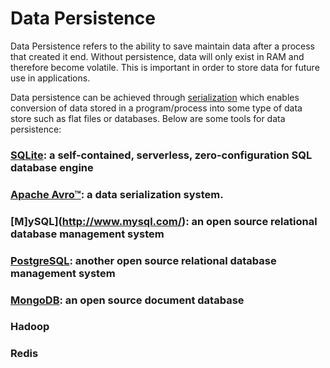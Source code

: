 # Data Persistence

Data Persistence refers to the ability to save maintain data after a process that created it end. Without persistence, data will only exist in RAM and therefore become volatile. This is important in order to store data for future use in applications.

Data persistence can be achieved through [serialization](http://en.wikipedia.org/wiki/Serialization) which enables conversion of data stored in a program/process into some type of data store such as flat files or databases. Below are some tools for data persistence:

### [SQLite](http://www.sqlite.org/): a self-contained, serverless, zero-configuration SQL database engine

### [Apache Avro™](https://github.com/MESTghana/MESTLectures/tree/master/Data_Persistence/Avro): a data serialization system.

### [M]ySQL](http://www.mysql.com/): an open source relational database management system

### [PostgreSQL](http://www.postgresql.org/): another open source relational database management system

### [MongoDB](http://www.mongodb.org/): an open source document database

### Hadoop

### Redis
